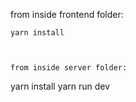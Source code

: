 from inside frontend folder:

```
yarn install



from inside server folder:

```
yarn install
yarn run dev

